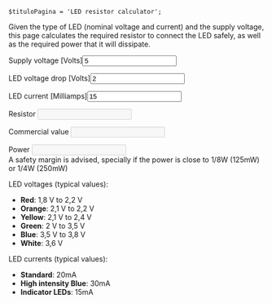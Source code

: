 	$tituloPagina = 'LED resistor calculator';
<script type="text/javascript">
// 
function Round3Dec(InputVal)
{
  return Math.round(InputVal * 1000) / 1000;
}

function NextHigherStandardResistor(Resistor_Ohms)
{
  var	Power10;
  var	Units;
  Power10 = 1;
  while (Resistor_Ohms > 8.2)
  {
    Power10 *= 10;
    Resistor_Ohms /= 10;
  }
  if (Resistor_Ohms < 1.0)
    Resistor_Ohms = 1.0;
  else if (Resistor_Ohms < 1.2)
    Resistor_Ohms = 1.2;
  else if (Resistor_Ohms < 1.5)
    Resistor_Ohms = 1.5;
  else if (Resistor_Ohms < 1.8)
    Resistor_Ohms = 1.8;
  else if (Resistor_Ohms < 2.2)
    Resistor_Ohms = 2.2;
  else if (Resistor_Ohms < 2.7)
    Resistor_Ohms = 2.7;
  else if (Resistor_Ohms < 3.3)
    Resistor_Ohms = 3.3;
  else if (Resistor_Ohms < 3.9)
    Resistor_Ohms = 3.9;
  else if (Resistor_Ohms < 4.7)
    Resistor_Ohms = 4.7;
  else if (Resistor_Ohms < 5.6)
    Resistor_Ohms = 5.6;
  else if (Resistor_Ohms < 6.8)
    Resistor_Ohms = 6.8;
  else
    Resistor_Ohms = 8.2;

  if (Power10 >= 1000000)
  {
    Units = " Megaohms";
    Power10 /= 1000000;
  }
  else if (Power10 >= 1000)
  {
    Units = " Kilohms";
    Power10 /= 1000;
  }
  else
  {
    Units = " Ohms";
  }

  Resistor_Ohms *= Power10;
  return "" + Round3Dec(Resistor_Ohms) + Units;
}

function compute(){	
	if(document.querySelector("#iled").value == 0) return;
	
	var rfinal = (document.querySelector("#vfuente").value - document.querySelector("#vled").value ) / (document.querySelector("#iled").value/1000);
	var cerca = NextHigherStandardResistor(rfinal);
	var pfinal = (document.querySelector("#vfuente").value - document.querySelector("#vled").value ) * (document.querySelector("#iled").value/1000);
	
	if(rfinal < 1000)
		document.querySelector("#r").value = Round3Dec(rfinal)+" Ohms";
	else if(rfinal < 1000000)
		document.querySelector("#r").value = Round3Dec(rfinal/1000)+" Kilohms";
	else
		document.querySelector("#r").value = Round3Dec(rfinal/1000000)+" Megaohms";
	
	document.querySelector("#rCom").value = cerca;
	
	if(pfinal > 1)
		document.querySelector("#p").value = Round3Dec(pfinal)+" Watts";
	else if(pfinal > 0.001)
		document.querySelector("#p").value = Round3Dec(pfinal*1000)+" Miliwatts";
	else
		document.querySelector("#p").value = Round3Dec(pfinal*1000000)+" Microwatts";
	
}
document.onreadystatechange = function () {
	if (document.readyState == "complete") {
		let inputs = document.querySelectorAll("input");
		for (let i = 0; i < inputs.length; i++) {
			inputs[i].addEventListener("input", compute);
		}

		let selects = document.querySelectorAll("select");
		for (let i = 0; i < selects.length; i++) {
			selects[i].addEventListener("change", compute);
		}
		compute();	
	}
};
// 
</script>
<p>Given the type of LED (nominal voltage and current) and the supply voltage, this page calculates the required resistor to connect the LED safely, as well as the required power that it will dissipate.</p>
<form action="" class="w3-container">
<p><label class="w3-label">Supply voltage [Volts]</label><input id="vfuente" value="5" type="number" class="w3-input w3-border"/></p>
<p><label class="w3-label">LED voltage drop [Volts]</label><input id="vled" value="2" type="number"  class="w3-input w3-border"/></p>
<p><label class="w3-label">LED current [Milliamps]</label><input id="iled" value="15"  type="number" class="w3-input w3-border"/></p>
<p>Resistor <input id="r" disabled="disabled" class="w3-input w3-border"/></p>
<p>Commercial value <input id="rCom" disabled="disabled" class="w3-input w3-border"/></p>
<p>Power <input id="p" disabled="disabled" class="w3-input w3-border"/><br/>A safety margin is advised, specially if the power is close to 1/8W (125mW) or 1/4W (250mW)</p>
</form>
<p>LED voltages (typical values):
	<ul class="w3-ul">
		<li><strong>Red</strong>: 1,8 V to 2,2 V</li>
		<li><strong>Orange</strong>: 2,1 V to 2,2 V</li>
		<li><strong>Yellow</strong>: 2,1 V to 2,4 V</li>
		<li><strong>Green</strong>: 2 V to 3,5 V</li>
		<li><strong>Blue</strong>: 3,5 V to 3,8 V</li>
		<li><strong>White</strong>: 3,6 V</li>
	</ul></p>
<p>LED currents (typical values):
	<ul class="w3-ul">
		<li><strong>Standard</strong>: 20mA</li>
		<li><strong>High intensity Blue</strong>: 30mA</li>
		<li><strong>Indicator LEDs</strong>: 15mA</li>
	</ul>
</p>